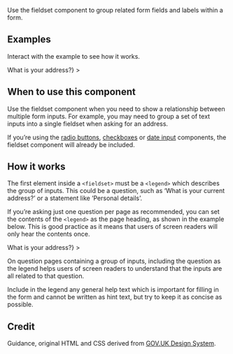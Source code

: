 <P styleSize="large">
    Use the fieldset component to group related form fields and labels within a form.
</P>

## Examples

Interact with the example to see how it works.

<ExampleContainer>
    <Example title="Example: Fieldset">
        <FieldsetBlock
            id="addressId"            
            legend={<H1 styleSize="large">What is your address?</H1>}
        >
            <InputBlock type="text" label="Street address" name="streetAddress" id="streetAddressId" autoComplete="street-address" />
            <InputBlock type="text" label="Town or city" name="town" id="townId" autoComplete="address-level2" />
            <InputBlock type="text" label="Postcode" name="postcode" id="postcodeId" width="5" autoComplete="postal-code" />
        </FieldsetBlock>
    </Example>
</ExampleContainer>

## When to use this component

Use the fieldset component when you need to show a relationship between multiple form inputs. For example, you may need to group a set of text inputs into a single fieldset when asking for an address.

If you’re using the [radio buttons](/components/Radios), [checkboxes](/components/Checkboxes) or [date input](/components/Date) components, the fieldset component will already be included.

## How it works

The first element inside a `<fieldset>` must be a `<legend>` which describes the group of inputs. This could be a question, such as ‘What is your current address?’ or a statement like ‘Personal details’.

If you’re asking just one question per page as recommended, you can set the contents of the `<legend>` as the page heading, as shown in the example below. This is good practice as it means that users of screen readers will only hear the contents once.

<ExampleContainer>
    <Example title="Example: Fieldset legend as page heading">
        <FieldsetBlock
            id="addressId"            
            legend={<H1 styleSize="large">What is your address?</H1>}
        >
        </FieldsetBlock>
    </Example>
</ExampleContainer>

On question pages containing a group of inputs, including the question as the legend helps users of screen readers to understand that the inputs are all related to that question.

Include in the legend any general help text which is important for filling in the form and cannot be written as hint text, but try to keep it as concise as possible.

## Credit

Guidance, original HTML and CSS derived from [GOV.UK Design System](https://github.com/alphagov/govuk-frontend).

